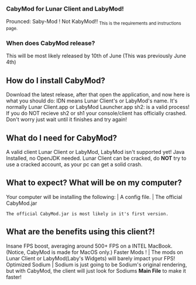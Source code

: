 ### CabyMod for Lunar Client and LabyMod!
Prounced: Saby-Mod ! Not KabyMod!!
<sub> This is the requirements and instructions page. </sub>
### When does CabyMod release?
This will be most likely released by 10th of June (This was previously June 4th)

## How do I install CabyMod?
Download the latest release, after that open the application, and now here is what you should do:
IDN means Lunar Client's or LabyMod's name. It's normally Lunar Client.app or LabyMod Launcher.app
sh2: is a valid process!
If you do NOT recieve sh2 or sh1 your console/client has officially crashed. Don't worry just wait until it finishes and try again!

## What do I need for CabyMod?
A valid client 
Lunar Client or LabyMod,
LabyMod isn't supported yet!
Java Installed, no OpenJDK needed.
Lunar Client can be cracked, do **NOT** try to use a cracked account, as your pc can get a solid crash.

## What to expect? What will be on my computer?
Your computer will be installing the following:
| A config file.
| The official CabyMod.jar 
```
The official CabyMod.jar is most likely in it's first version.
```

## What are the benefits using this client?!
Insane FPS boost, averaging around 500+ FPS on a INTEL MacBook. (Notice, CabyMod is made for MacOS only.)
Faster Mods ! | The mods on Lunar Client or LabyMod(Laby's Widgets) will barely impact your FPS!
Optimized Sodium | Sodium is just going to be Sodium's original rendering, but with CabyMod, the client will just look for Sodiums **Main File** to make it faster!

